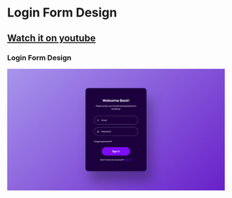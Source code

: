 # Login Form Design
## [Watch it on youtube](https://youtu.be/TytkIbNQ634)
### Login Form Design

![preview img](/preview.png)

